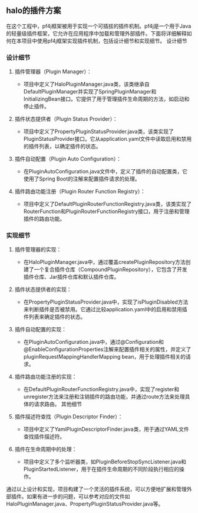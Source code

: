 ## halo的插件方案
在这个工程中，pf4j框架被用于实现一个可插拔的插件机制。pf4j是一个用于Java的轻量级插件框架，它允许在应用程序中加载和管理外部插件。下面将详细解释如何在本项目中使用pf4j框架实现插件机制，包括设计细节和实现细节。
设计细节
### 设计细节
1. 插件管理器（Plugin Manager）：
   - 项目中定义了HaloPluginManager.java类，该类继承自DefaultPluginManager并实现了SpringPluginManager和InitializingBean接口。它提供了用于管理插件生命周期的方法，如启动和停止插件。

2. 插件状态提供者（Plugin Status Provider）：
   - 项目中定义了PropertyPluginStatusProvider.java类，该类实现了PluginStatusProvider接口。它从application.yaml文件中读取启用和禁用的插件列表，以确定插件的状态。

3. 插件自动配置（Plugin Auto Configuration）： 
   - 在PluginAutoConfiguration.java文件中，定义了插件的自动配置类，它使用了Spring Boot的注解来配置插件请求的处理。

4. 插件路由功能注册（Plugin Router Function Registry）：
   - 项目中定义了DefaultPluginRouterFunctionRegistry.java类，该类实现了RouterFunction<ServerResponse>和PluginRouterFunctionRegistry接口，用于注册和管理插件的路由功能。

### 实现细节
1. 插件管理器的实现：
    - 在HaloPluginManager.java中，通过覆盖createPluginRepository方法创建了一个复合插件仓库（CompoundPluginRepository），它包含了开发插件仓库、Jar插件仓库和默认插件仓库。

2. 插件状态提供者的实现：
   - 在PropertyPluginStatusProvider.java中，实现了isPluginDisabled方法来判断插件是否被禁用。它通过比较application.yaml中的启用和禁用插件列表来确定插件的状态。

3. 插件自动配置的实现：
   - 在PluginAutoConfiguration.java中，通过@Configuration和@EnableConfigurationProperties注解来配置插件相关的属性，并定义了pluginRequestMappingHandlerMapping bean，用于处理插件相关的请求。

4. 插件路由功能注册的实现：
   - 在DefaultPluginRouterFunctionRegistry.java中，实现了register和unregister方法来注册和注销插件的路由功能，并通过route方法来处理具体的请求路由。
   其他细节

5. 插件描述符查找（Plugin Descriptor Finder）：
   - 项目中定义了YamlPluginDescriptorFinder.java类，用于通过YAML文件查找插件描述符。

6. 插件在生命周期中的处理：
   - 项目中定义了多个监听器类，如PluginBeforeStopSyncListener.java和PluginStartedListener，用于在插件生命周期的不同阶段执行相应的操作。

通过以上设计和实现，项目构建了一个灵活的插件系统，可以方便地扩展和管理外部插件。如果有进一步的问题，可以参考对应的文件如HaloPluginManager.java、PropertyPluginStatusProvider.java等。